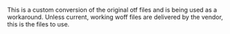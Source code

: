 This is a custom conversion of the original otf files and is being used as a workaround. Unless current, working woff files are delivered by the vendor, this is the files to use.
